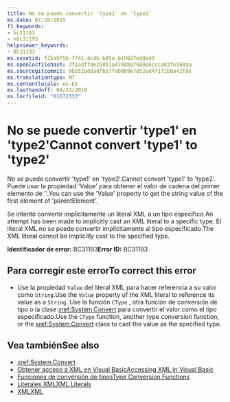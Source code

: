 ```yaml
---
title: No se puede convertir 'type1' en 'type2'
ms.date: 07/20/2015
f1_keywords:
- bc31193
- vbc31193
helpviewer_keywords:
- BC31193
ms.assetid: f25a9f5b-7741-4cd6-b85a-b19037ed8e49
ms.openlocfilehash: 3f1a3ffde25891a474db97680e6ccca83fe560aa
ms.sourcegitcommit: 9b552addadfb57fab0b9e7852ed4f1f1b8a42f8e
ms.translationtype: MT
ms.contentlocale: es-ES
ms.lasthandoff: 04/23/2019
ms.locfileid: "61672333"
---
```

# <a name="cannot-convert-type1-to-type2"></a><span data-ttu-id="22a7c-102">No se puede convertir 'type1' en 'type2'</span><span class="sxs-lookup"><span data-stu-id="22a7c-102">Cannot convert 'type1' to 'type2'</span></span>
<span data-ttu-id="22a7c-103">No se puede convertir 'type1' en 'type2'.</span><span class="sxs-lookup"><span data-stu-id="22a7c-103">Cannot convert 'type1' to 'type2'.</span></span> <span data-ttu-id="22a7c-104">Puede usar la propiedad 'Value' para obtener el valor de cadena del primer elemento de '<elementoPrimario>'.</span><span class="sxs-lookup"><span data-stu-id="22a7c-104">You can use the 'Value' property to get the string value of the first element of 'parentElement'.</span></span>  
  
 <span data-ttu-id="22a7c-105">Se intentó convertir implícitamente un literal XML a un tipo específico.</span><span class="sxs-lookup"><span data-stu-id="22a7c-105">An attempt has been made to implicitly cast an XML literal to a specific type.</span></span> <span data-ttu-id="22a7c-106">El literal XML no se puede convertir implícitamente al tipo especificado.</span><span class="sxs-lookup"><span data-stu-id="22a7c-106">The XML literal cannot be implicitly cast to the specified type.</span></span>  
  
 <span data-ttu-id="22a7c-107">**Identificador de error:** BC31193</span><span class="sxs-lookup"><span data-stu-id="22a7c-107">**Error ID:** BC31193</span></span>  
  
## <a name="to-correct-this-error"></a><span data-ttu-id="22a7c-108">Para corregir este error</span><span class="sxs-lookup"><span data-stu-id="22a7c-108">To correct this error</span></span>  
  
-   <span data-ttu-id="22a7c-109">Use la propiedad `Value` del literal XML para hacer referencia a su valor como `String`.</span><span class="sxs-lookup"><span data-stu-id="22a7c-109">Use the `Value` property of the XML literal to reference its value as a `String`.</span></span> <span data-ttu-id="22a7c-110">Use la función `CType` , otra función de conversión de tipo o la clase <xref:System.Convert> para convertir el valor como el tipo especificado.</span><span class="sxs-lookup"><span data-stu-id="22a7c-110">Use the `CType` function, another type conversion function, or the <xref:System.Convert> class to cast the value as the specified type.</span></span>  
  
## <a name="see-also"></a><span data-ttu-id="22a7c-111">Vea también</span><span class="sxs-lookup"><span data-stu-id="22a7c-111">See also</span></span>

- <xref:System.Convert>
- [<span data-ttu-id="22a7c-112">Obtener acceso a XML en Visual Basic</span><span class="sxs-lookup"><span data-stu-id="22a7c-112">Accessing XML in Visual Basic</span></span>](../../visual-basic/programming-guide/language-features/xml/accessing-xml.md)
- [<span data-ttu-id="22a7c-113">Funciones de conversión de tipos</span><span class="sxs-lookup"><span data-stu-id="22a7c-113">Type Conversion Functions</span></span>](../../visual-basic/language-reference/functions/type-conversion-functions.md)
- [<span data-ttu-id="22a7c-114">Literales XML</span><span class="sxs-lookup"><span data-stu-id="22a7c-114">XML Literals</span></span>](../../visual-basic/language-reference/xml-literals/index.md)
- [<span data-ttu-id="22a7c-115">XML</span><span class="sxs-lookup"><span data-stu-id="22a7c-115">XML</span></span>](../../visual-basic/programming-guide/language-features/xml/index.md)
